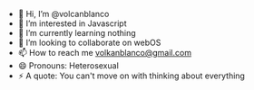 - 👋 Hi, I’m @volcanblanco
- 👀 I’m interested in Javascript
- 🌱 I’m currently learning nothing
- 💞️ I’m looking to collaborate on webOS
- 📫 How to reach me volkanblanco@gmail.com
- 😄 Pronouns: Heterosexual
- ⚡ A quote: You can't move on with thinking about everything

<!---
volcanblanco/volcanblanco is a ✨ special ✨ repository because its `README.md` (this file) appears on your GitHub profile.
You can click the Preview link to take a look at your changes.
--->
